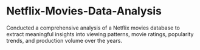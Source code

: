 # Netflix-Movies-Data-Analysis
Conducted a comprehensive analysis of a Netflix movies database to extract meaningful insights into  viewing patterns, movie ratings, popularity trends, and production volume over the years.
